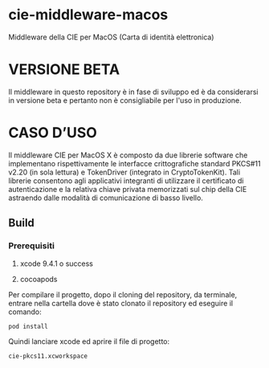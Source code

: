 # cie-middleware-macos
Middleware della CIE per MacOS (Carta di identità elettronica) 

# VERSIONE BETA

Il middleware in questo repository è in fase di sviluppo ed è da considerarsi in versione beta e pertanto non è consigliabile per l'uso in produzione.

# CASO D’USO

Il middleware CIE per MacOS X è composto da due librerie software che implementano rispettivamente le interfacce crittografiche standard PKCS#11 v2.20 (in sola lettura) e TokenDriver (integrato in CryptoTokenKit). 
Tali librerie consentono agli applicativi integranti di utilizzare il certificato di autenticazione e la relativa chiave privata memorizzati sul chip della CIE astraendo dalle modalità di comunicazione di basso livello.

## Build

### Prerequisiti

1. xcode 9.4.1 o success

2. cocoapods

Per compilare il progetto, dopo il cloning del repository, da terminale, entrare nella cartella dove è stato clonato il repository ed eseguire il comando:

```
pod install
```

Quindi lanciare xcode ed aprire il file di progetto:

```
cie-pkcs11.xcworkspace
```



